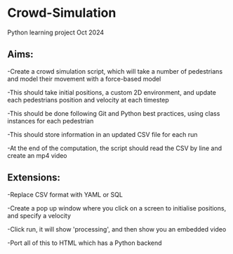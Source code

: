 # Crowd-Simulation
Python learning project Oct 2024

Aims:
----
-Create a crowd simulation script, which will take a number of pedestrians and model their movement with a force-based model

-This should take initial positions, a custom 2D environment, and update each pedestrians position and velocity at each timestep

-This should be done following Git and Python best practices, using class instances for each pedestrian

-This should store information in an updated CSV file for each run

-At the end of the computation, the script should read the CSV by line and create an mp4 video

Extensions:
-----
-Replace CSV format with YAML or SQL

-Create a pop up window where you click on a screen to initialise positions, and specify a velocity

-Click run, it will show 'processing', and then show you an embedded video

-Port all of this to HTML which has a Python backend
